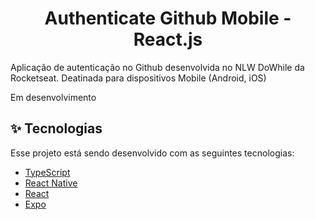 <h1 align="center">Authenticate Github Mobile - React.js </h1>
Aplicação de autenticação no Github desenvolvida no NLW DoWhile da Rocketseat.
Deatinada para dispositivos Mobile (Android, iOS)

Em desenvolvimento

## ✨ Tecnologias

Esse projeto está sendo desenvolvido com as seguintes tecnologias:

- [TypeScript](https://www.typescriptlang.org/)
- [React Native](https://reactnative.dev/)
- [React](https://pt-br.reactjs.org/)
- [Expo](https://docs.expo.dev/)
